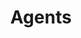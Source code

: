 ---
title: Agents
description: Make intelligent decisions, take actions, observe results, and iterate until completion.
weight: 70
---